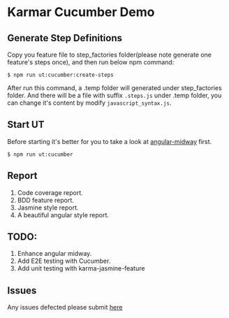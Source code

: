 # Karmar Cucumber Demo


## Generate Step Definitions

Copy you feature file to step_factories folder(please note generate one feature's steps once), and then run below npm command:

`$ npm run ut:cucumber:create-steps`

After run this command, a .temp folder will generated under step_factories folder. And there will be a file 
with suffix `.steps.js` under .temp folder, you can change it's content by modify `javascript_syntax.js`.


## Start UT

Before starting it's better for you to take a look at [angular-midway](https://www.npmjs.com/package/angular-midway) first.

`$ npm run ut:cucumber`


## Report

1. Code coverage report.
1. BDD feature report.
1. Jasmine style report.
1. A beautiful angular style report.


## TODO:

1. Enhance angular midway.
1. Add E2E testing with Cucumber.
1. Add unit testing with karma-jasmine-feature


## Issues

Any issues defected please submit [here](https://github.com/angular-midway/angular-midway/issues)



